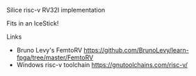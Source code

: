 Silice risc-v RV32I implementation

Fits in an IceStick!

Links

* Bruno Levy's FemtoRV https://github.com/BrunoLevy/learn-fpga/tree/master/FemtoRV
* Windows risc-v toolchain https://gnutoolchains.com/risc-v/

